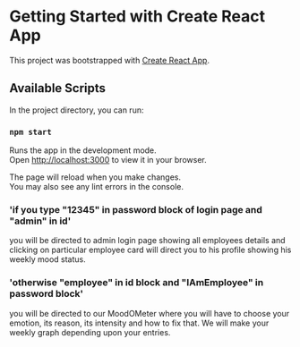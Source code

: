 
# Getting Started with Create React App

This project was bootstrapped with [Create React App](https://github.com/facebook/create-react-app).

## Available Scripts

In the project directory, you can run:

### `npm start`

Runs the app in the development mode.\
Open [http://localhost:3000](http://localhost:3000) to view it in your browser.

The page will reload when you make changes.\
You may also see any lint errors in the console.

### 'if you type "12345" in password block of login page and "admin" in id'

you will be directed to admin login page showing all employees details and clicking on particular employee card will direct you to his profile showing his weekly mood status.

### 'otherwise "employee" in id block and "IAmEmployee" in password block'

you will be directed to our MoodOMeter where you will have to choose your emotion, its reason, its intensity and how to fix that. We will make your weekly graph depending upon your entries.



